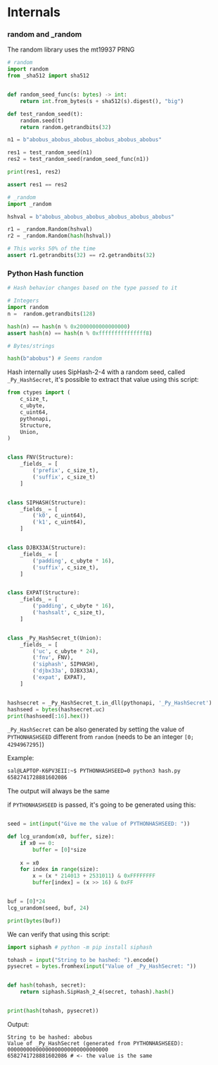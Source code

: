 # Internals

### random and _random

The random library uses the mt19937 PRNG
```py
# random
import random
from _sha512 import sha512


def random_seed_func(s: bytes) -> int:
    return int.from_bytes(s + sha512(s).digest(), "big")

def test_random_seed(t):
    random.seed(t)
    return random.getrandbits(32)

n1 = b"abobus_abobus_abobus_abobus_abobus_abobus"

res1 = test_random_seed(n1)
res2 = test_random_seed(random_seed_func(n1))

print(res1, res2)

assert res1 == res2
```

```py
# _random
import _random

hshval = b"abobus_abobus_abobus_abobus_abobus_abobus"

r1 = _random.Random(hshval)
r2 = _random.Random(hash(hshval))

# This works 50% of the time
assert r1.getrandbits(32) == r2.getrandbits(32)
```

### Python Hash function

```py
# Hash behavior changes based on the type passed to it

# Integers
import random
n =  random.getrandbits(128)

hash(n) == hash(n % 0x2000000000000000)
assert hash(n) == hash(n % 0xfffffffffffffff8)

# Bytes/strings

hash(b"abobus") # Seems random
```

Hash internally uses SipHash-2-4 with a random seed, called `_Py_HashSecret`, it's possible to extract that value using this script:

```py
from ctypes import (
    c_size_t,
    c_ubyte,
    c_uint64,
    pythonapi,
    Structure,
    Union,
)


class FNV(Structure):
    _fields_ = [
        ('prefix', c_size_t),
        ('suffix', c_size_t)
    ]


class SIPHASH(Structure):
    _fields_ = [
        ('k0', c_uint64),
        ('k1', c_uint64),
    ]


class DJBX33A(Structure):
    _fields_ = [
        ('padding', c_ubyte * 16),
        ('suffix', c_size_t),
    ]


class EXPAT(Structure):
    _fields_ = [
        ('padding', c_ubyte * 16),
        ('hashsalt', c_size_t),
    ]


class _Py_HashSecret_t(Union):
    _fields_ = [
        ('uc', c_ubyte * 24),
        ('fnv', FNV),
        ('siphash', SIPHASH),
        ('djbx33a', DJBX33A),
        ('expat', EXPAT),
    ]


hashsecret = _Py_HashSecret_t.in_dll(pythonapi, '_Py_HashSecret')
hashseed = bytes(hashsecret.uc)
print(hashseed[:16].hex())
```

`_Py_HashSecret` can be also generated by setting the value of `PYTHONHASHSEED` different from `random` (needs to be an integer `[0; 4294967295]`)

Example:

```sh
sal@LAPTOP-K6PV3EII:~$ PYTHONHASHSEED=0 python3 hash.py
6582741728881602086
```

The output will always be the same

if `PYTHONHASHSEED` is passed, it's going to be generated using this:

```py

seed = int(input("Give me the value of PYTHONHASHSEED: "))

def lcg_urandom(x0, buffer, size):
    if x0 == 0:
        buffer = [0]*size
        
    x = x0
    for index in range(size):
        x = (x * 214013 + 2531011) & 0xFFFFFFFF
        buffer[index] = (x >> 16) & 0xFF


buf = [0]*24
lcg_urandom(seed, buf, 24)

print(bytes(buf))

```

We can verify that using this script:
```py
import siphash # python -m pip install siphash

tohash = input("String to be hashed: ").encode()
pysecret = bytes.fromhex(input("Value of _Py_HashSecret: "))


def hash(tohash, secret):
    return siphash.SipHash_2_4(secret, tohash).hash()


print(hash(tohash, pysecret))
```

Output:
```
String to be hashed: abobus
Value of _Py_HashSecret (generated from PYTHONHASHSEED): 00000000000000000000000000000000
6582741728881602086 # <- the value is the same
```
